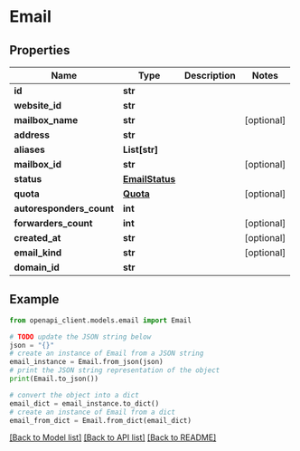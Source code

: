 # Email


## Properties

Name | Type | Description | Notes
------------ | ------------- | ------------- | -------------
**id** | **str** |  | 
**website_id** | **str** |  | 
**mailbox_name** | **str** |  | [optional] 
**address** | **str** |  | 
**aliases** | **List[str]** |  | 
**mailbox_id** | **str** |  | [optional] 
**status** | [**EmailStatus**](EmailStatus.md) |  | 
**quota** | [**Quota**](Quota.md) |  | [optional] 
**autoresponders_count** | **int** |  | 
**forwarders_count** | **int** |  | [optional] 
**created_at** | **str** |  | [optional] 
**email_kind** | **str** |  | [optional] 
**domain_id** | **str** |  | 

## Example

```python
from openapi_client.models.email import Email

# TODO update the JSON string below
json = "{}"
# create an instance of Email from a JSON string
email_instance = Email.from_json(json)
# print the JSON string representation of the object
print(Email.to_json())

# convert the object into a dict
email_dict = email_instance.to_dict()
# create an instance of Email from a dict
email_from_dict = Email.from_dict(email_dict)
```
[[Back to Model list]](../README.md#documentation-for-models) [[Back to API list]](../README.md#documentation-for-api-endpoints) [[Back to README]](../README.md)


